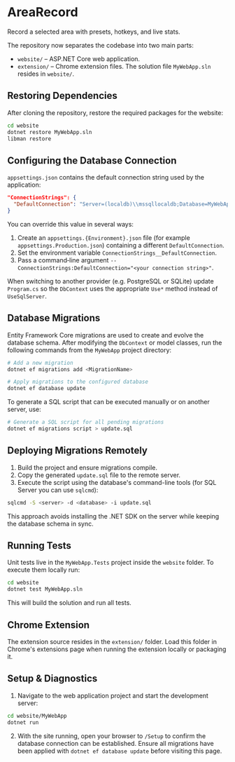 # AreaRecord
Record a selected area with presets, hotkeys, and live stats.

The repository now separates the codebase into two main parts:

- `website/` – ASP.NET Core web application.
- `extension/` – Chrome extension files.
  The solution file `MyWebApp.sln` resides in `website/`.

## Restoring Dependencies

After cloning the repository, restore the required packages for the website:

```bash
cd website
dotnet restore MyWebApp.sln
libman restore
```

## Configuring the Database Connection

`appsettings.json` contains the default connection string used by the
application:

```json
"ConnectionStrings": {
  "DefaultConnection": "Server=(localdb)\\mssqllocaldb;Database=MyWebAppDb;Trusted_Connection=True;MultipleActiveResultSets=true"
}
```

You can override this value in several ways:

1. Create an `appsettings.{Environment}.json` file (for example
   `appsettings.Production.json`) containing a different `DefaultConnection`.
2. Set the environment variable `ConnectionStrings__DefaultConnection`.
3. Pass a command‑line argument `--ConnectionStrings:DefaultConnection="<your connection string>"`.

When switching to another provider (e.g. PostgreSQL or SQLite) update
`Program.cs` so the `DbContext` uses the appropriate `Use*` method instead of
`UseSqlServer`.

## Database Migrations

Entity Framework Core migrations are used to create and evolve the database schema. After modifying the `DbContext` or model classes, run the following commands from the `MyWebApp` project directory:

```bash
# Add a new migration
dotnet ef migrations add <MigrationName>

# Apply migrations to the configured database
dotnet ef database update
```

To generate a SQL script that can be executed manually or on another server, use:

```bash
# Generate a SQL script for all pending migrations
dotnet ef migrations script > update.sql
```

## Deploying Migrations Remotely

1. Build the project and ensure migrations compile.
2. Copy the generated `update.sql` file to the remote server.
3. Execute the script using the database's command-line tools (for SQL Server you can use `sqlcmd`):

```bash
sqlcmd -S <server> -d <database> -i update.sql
```

This approach avoids installing the .NET SDK on the server while keeping the database schema in sync.

## Running Tests

Unit tests live in the `MyWebApp.Tests` project inside the `website` folder.
To execute them locally run:

```bash
cd website
dotnet test MyWebApp.sln
```

This will build the solution and run all tests.

## Chrome Extension

The extension source resides in the `extension/` folder. Load this folder in
Chrome's extensions page when running the extension locally or packaging it.

## Setup & Diagnostics

1. Navigate to the web application project and start the development server:

```bash
cd website/MyWebApp
dotnet run
```

2. With the site running, open your browser to `/Setup` to confirm the
   database connection can be established. Ensure all migrations have been
   applied with `dotnet ef database update` before visiting this page.
